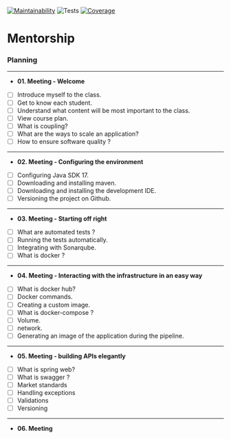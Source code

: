 [![Maintainability](https://sonarcloud.io/api/project_badges/measure?project=wesley-ramos_mentorship&metric=sqale_rating)](https://sonarcloud.io/summary/new_code?id=wesley-ramos_mentorship) ![Tests](https://github.com/wesley-ramos/mentorship/workflows/Tests/badge.svg) [![Coverage](https://sonarcloud.io/api/project_badges/measure?project=wesley-ramos_mentorship&metric=coverage)](https://sonarcloud.io/summary/new_code?id=wesley-ramos_mentorship)

# Mentorship


### Planning

***
-  **01. Meeting - Welcome**
- [ ] Introduce myself to the class.
- [ ] Get to know each student.
- [ ] Understand what content will be most important to the class.
- [ ] View course plan.
- [ ] What is coupling?
- [ ] What are the ways to scale an application?
- [ ] How to ensure software quality ?

***
- **02. Meeting - Configuring the environment**
- [ ] Configuring Java SDK 17.
- [ ] Downloading and installing maven.
- [ ] Downloading and installing the development IDE.
- [ ] Versioning the project on Github.

***
- **03. Meeting - Starting off right**
- [ ] What are automated tests ?
- [ ] Running the tests automatically.
- [ ] Integrating with Sonarqube.
- [ ] What is docker ?

***
- **04. Meeting - Interacting with the infrastructure in an easy way**
- [ ] What is docker hub?
- [ ] Docker commands.
- [ ] Creating a custom image.
- [ ] What is docker-compose ?
- [ ] Volume.
- [ ] network.
- [ ] Generating an image of the application during the pipeline.

***
- **05. Meeting - building APIs elegantly**
- [ ] What is spring web?
- [ ] What is swagger ?
- [ ] Market standards
- [ ] Handling exceptions
- [ ] Validations
- [ ] Versioning

***
- **06. Meeting**
